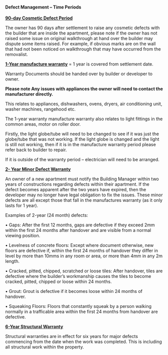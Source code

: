 #### Defect Management – Time Periods 

**<u>90-day Cosmetic Defect Period</u>** 

The owner has 90 days after settlement to raise any cosmetic defects with the builder that are inside the apartment, please note if the owner has not raised some issue on original walkthrough at hand over the builder may dispute some items raised. For example, if obvious marks are on the wall that had not been noticed on walkthrough that may have occurred from the removalist. 

**<u>1-Year manufacture warranty</u>** = 1 year is covered from settlement date.  

Warranty Documents should be handed over by builder or developer to owner.

 **Please note Any issues with appliances the owner will need to contact the manufacturer directly.**

 This relates to appliances, dishwashers, ovens, dryers, air conditioning unit, washer machines, rangehood etc.  

The 1-year warranty manufacture warranty also relates to light fittings in the common areas, motor on roller door.

Firstly, the light globe/tube will need to be changed to see if it was just the globe/tube that was not working. If the light globe is changed and the light is still not working, then if it is in the manufacture warranty period please refer back to builder to repair.

 If it is outside of the warranty period – electrician will need to be arranged.  

**<u>2- Year Minor Defect Warranty</u>**  

An owner of a new apartment must notify the Building Manager within two years of constructions regarding defects within their apartment. If the defect becomes apparent after the two years have expired, then the developer may no longer have legal obligation to fix the issues. These minor defects are all except those that fall in the manufactures warranty (as it only lasts for 1 year).   

Examples of 2-year (24 month) defects:

  • Gaps: After the first 12 months, gaps are defective if they exceed 2mm within the first 24 months after handover and are visible from a normal viewing position.

 • Levelness of concrete floors: Except where document otherwise, new floors are defective if, within the first 24 months of handover they differ in level by more than 10mms in any room or area, or more than 4mm in any 2m length.

  • Cracked, pitted, chipped, scratched or loose tiles: After handover, tiles are defective where the builder’s workmanship causes the tiles to become cracked, pitted, chipped or loose within 24 months.

  • Grout: Grout is defective if it becomes loose within 24 months of handover.

  • Squeaking Floors: Floors that constantly squeak by a person walking normally in a trafficable area within the first 24 months from handover are defective. 

**<u>6-Year Structural Warranty</u>**  

Structural warranties are in effect for six years for major defects commencing from the date when the work was completed. This is including all structural work within the property.   

 

####  